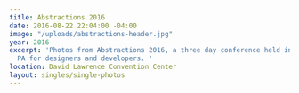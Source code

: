 ```yaml
---
title: Abstractions 2016
date: 2016-08-22 22:04:00 -04:00
image: "/uploads/abstractions-header.jpg"
year: 2016
excerpt: 'Photos from Abstractions 2016, a three day conference held in Pittsburgh,
  PA for designers and developers. '
location: David Lawrence Convention Center
layout: singles/single-photos
---
```


